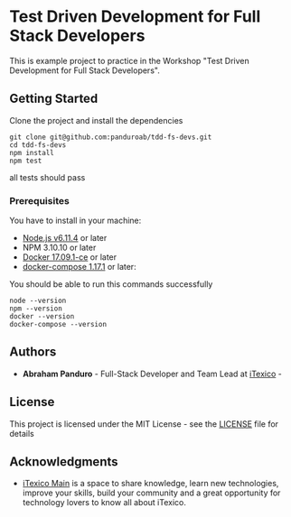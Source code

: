 # Test Driven Development for Full Stack Developers
This is example project to practice in the Workshop "Test Driven Development for Full Stack Developers".

## Getting Started

Clone the project and install the dependencies
```
git clone git@github.com:panduroab/tdd-fs-devs.git
cd tdd-fs-devs
npm install
npm test
```
all tests should pass

### Prerequisites

You have to install in your machine:

* [Node.js v6.11.4](https://nodejs.org/es/download/package-manager/) or later
* NPM 3.10.10 or later
* [Docker 17.09.1-ce](https://www.docker.com/community-edition#/download) or later
* [docker-compose 1.17.1](https://docs.docker.com/compose/install/) or later:

You should be able to run this commands successfully
```
node --version
npm --version
docker --version
docker-compose --version
```

## Authors

* **Abraham Panduro** - Full-Stack Developer and Team Lead at [iTexico](https://itexico.com/) -

## License

This project is licensed under the MIT License - see the [LICENSE](LICENSE) file for details

## Acknowledgments

* [iTexico Main](http://main.itexico.com/) is a space to share knowledge, learn new technologies, improve your skills, build your community and a great opportunity for technology lovers to know all about iTexico.